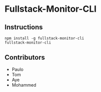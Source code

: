 # Fullstack-Monitor-CLI

## Instructions

```
npm install -g fullstack-monitor-cli
fullstack-monitor-cli
```

## Contributors

- Paulo
- Tom
- Aye
- Mohammed

